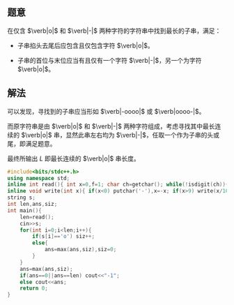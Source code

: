 ## 题意

在仅含 $\verb|o|$ 和 $\verb|-|$ 两种字符的字符串中找到最长的子串，满足：

- 子串掐头去尾后应包含且仅包含字符 $\verb|o|$。

- 子串的首位与末位应当有且仅有一个字符 $\verb|-|$，另一个为字符 $\verb|o|$。

## 解法

可以发现，寻找到的子串应当形如 $\verb|-oooo|$ 或 $\verb|oooo-|$。

而原字符串是由 $\verb|o|$ 和 $\verb|-|$ 两种字符组成，考虑寻找其中最长连续的 $\verb|o|$ 串，显然此串左右均为 $\verb|-|$，任取一个作为子串的头或尾，即满足题意。

最终所输出 $L$ 即最长连续的 $\verb|o|$ 串长度。

```cpp
#include<bits/stdc++.h>
using namespace std;
inline int read(){ int x=0,f=1; char ch=getchar(); while(!isdigit(ch)){ if(ch=='-') f=-1; ch=getchar();} while(isdigit(ch)){x=(x<<1)+(x<<3)+(ch^48); ch=getchar();} return x*f;}
inline void write(int x){ if(x<0) putchar('-'),x=-x; if(x>9) write(x/10); putchar(x%10+'0');}
string s;
int len,ans,siz;
int main(){
    len=read();
    cin>>s;
    for(int i=0;i<len;i++){
    	if(s[i]=='o') siz++;
    	else{
    		ans=max(ans,siz),siz=0;
		}
	}
	ans=max(ans,siz);
	if(ans==0||ans==len) cout<<"-1";
	else cout<<ans;
	return 0;
}

```